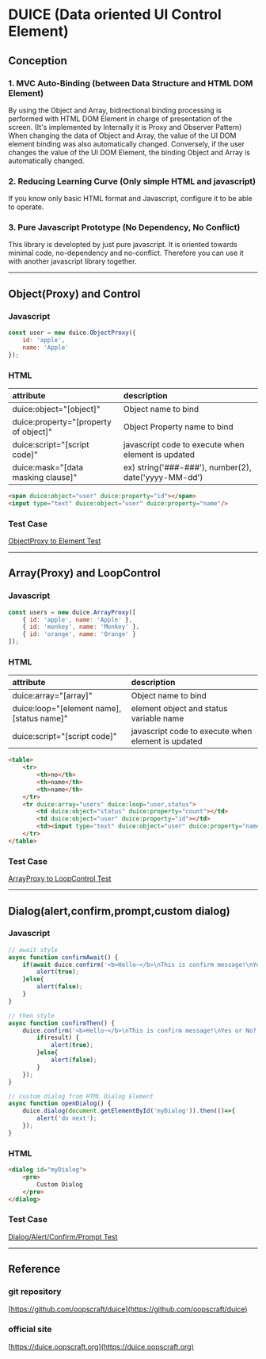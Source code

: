 # DUICE (Data oriented UI Control Element)

## Conception

### 1. MVC Auto-Binding (between Data Structure and HTML DOM Element)

By using the Object and Array, bidirectional binding processing is performed with HTML DOM Element in charge of presentation of the screen.
(It's implemented by Internally it is Proxy and Observer Pattern)
When changing the data of Object and Array, the value of the UI DOM element binding was also automatically changed.
Conversely, if the user changes the value of the UI DOM Element, the binding Object and Array is automatically changed.

### 2. Reducing Learning Curve (Only simple HTML and javascript)

If you know only basic HTML format and Javascript,
configure it to be able to operate.

### 3. Pure Javascript Prototype (No Dependency, No Conflict)

This library is developted by just pure javascript.
It is oriented towards minimal code, no-dependency and no-conflict.
Therefore you can use it with another javascript library together.


--------------------------------------------------


## Object(Proxy) and Control


### Javascript

```javascript
const user = new duice.ObjectProxy({
    id: 'apple',
    name: 'Apple'
});
```

### HTML

| attribute                             | description                                          |
|:--------------------------------------|:-----------------------------------------------------|
| duice:object="[object]"               | Object name to bind                                  |
| duice:property="[property of object]" | Object Property name to bind                         |
| duice:script="[script code]"          | javascript code to execute when element is updated   |
| duice:mask="[data masking clause]"    | ex) string('###-###'), number(2), date('yyyy-MM-dd') |

```html
<span duice:object="user" duice:property="id"></span>
<input type="text" duice:object="user" duice:property="name"/>
```

### Test Case
[ObjectProxy to Element Test](test/ControlTest.html)


-----------------------------------------------------------


## Array(Proxy) and LoopControl 

### Javascript

```javascript
const users = new duice.ArrayProxy([
    { id: 'apple', name: 'Apple' },
    { id: 'monkey', name: 'Monkey' },
    { id: 'orange', name: 'Orange' }
]);
```

### HTML

| attribute                                 | description                              |
|:------------------------------------------|:-----------------------------------------|
| duice:array="[array]"                     | Object name to bind                      |
| duice:loop="[element name],[status name]" | element object and status variable name  |
| duice:script="[script code]"          | javascript code to execute when element is updated   |

```html
<table>
    <tr>
        <th>no</th>
        <th>name</th>
        <th>name</th>
    </tr>
    <tr duice:array="users" duice:loop="user,status">
        <td duice:object="status" duice:property="count"></td>
        <td duice:object="user" duice:property="id"></td>
        <td><input type="text" duice:object="user" duice:property="name"/></td>
    </tr>
</table>
```

### Test Case 

[ArrayProxy to LoopControl Test](test/LoopControlTest.html)


-----------------------------------------------------------


## Dialog(alert,confirm,prompt,custom dialog)

### Javascript
```javascript
// await style
async function confirmAwait() {
    if(await duice.confirm('<b>Hello~</b>\nThis is confirm message!\nYes or No?')){
        alert(true);
    }else{
        alert(false);
    }
}

// then style
async function confirmThen() {
    duice.confirm('<b>Hello~</b>\nThis is confirm message!\nYes or No?').then((result) =>{
        if(result) {
            alert(true);
        }else{
            alert(false);
        }
    });
}

// custom dialog from HTML Dialog Element
async function openDialog() {
    duice.dialog(document.getElementById('myDialog')).then(()=>{
        alert('do next');
    });
}
```

### HTML 

```html
<dialog id="myDialog">
    <pre>
        Custom Dialog
    </pre>
</dialog>
```

### Test Case

[Dialog/Alert/Confirm/Prompt Test](test/dialog/DialogTest.html)


------------------------------------------------------------


## Reference

### git repository
[https://github.com/oopscraft/duice](https://github.com/oopscraft/duice)

### official site
[https://duice.oopscraft.org](https://duice.oopscraft.org)



